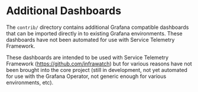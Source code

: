 # Additional Dashboards

The `contrib/` directory contains additional Grafana compatible dashboards that
can be imported directly in to existing Grafana environments. These dashboards
have not been automated for use with Service Telemetry Framework.

These dashboards are intended to be used with Service Telemetry Framework
(https://github.com/infrawatch) but for various reasons have not been brought
into the core project (still in development, not yet automated for use with the
Grafana Operator, not generic enough for various environments, etc).
